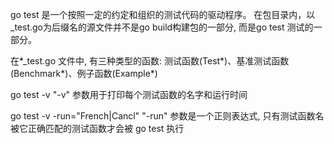 go test 是一个按照一定的约定和组织的测试代码的驱动程序。
在包目录内，以_test.go为后缀名的源文件并不是go build构建包的一部分, 而是go test 测试的一部分。

在*_test.go 文件中, 有三种类型的函数: 测试函数(Test*)、基准测试函数(Benchmark*)、例子函数(Example*)

go test -v
"-v" 参数用于打印每个测试函数的名字和运行时间

go test -v -run="French|Cancl"
"-run" 参数是一个正则表达式, 只有测试函数名被它正确匹配的测试函数才会被 go test 执行